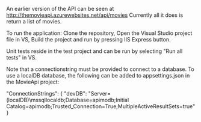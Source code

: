 An earlier version of the API can be seen at http://themovieapi.azurewebsites.net/api/movies
Currently all it does is return a list of movies.

To run the application:
	Clone the repository,
	Open the Visual Studio project file in VS, 
	Build the project and run by pressing IIS Express button.
	
Unit tests reside in the test project and can be run by selecting "Run all tests" in VS.
	
Note that a connectionstring must be provided to connect to a database.
To use a localDB database, the following can be added to appsettings.json in the MovieApi project:

"ConnectionStrings": {
		"devDB": "Server=(localDB)\\mssqllocaldb;Database=apimodb;Initial Catalog=apimodb;Trusted_Connection=True;MultipleActiveResultSets=true"
	}
